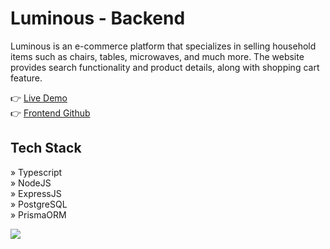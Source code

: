 # Luminous - Backend

Luminous is an e-commerce platform that specializes in selling household items such as chairs, tables, microwaves, and much more. The website provides search functionality and product details, along with shopping cart feature.

👉 [Live Demo](https://luminous-2110.netlify.app/)
<br/>
👉 [Frontend Github](https://github.com/jihadable/luminous)

## Tech Stack
» Typescript
<br/>
» NodeJS
<br/>
» ExpressJS
<br/>
» PostgreSQL
<br/>
» PrismaORM

<img src="https://umarjihad.netlify.app/pic/luminous.png" />